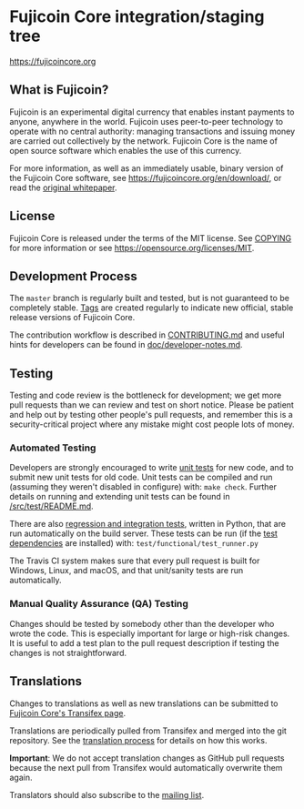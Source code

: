 Fujicoin Core integration/staging tree
=====================================

https://fujicoincore.org

What is Fujicoin?
----------------

Fujicoin is an experimental digital currency that enables instant payments to
anyone, anywhere in the world. Fujicoin uses peer-to-peer technology to operate
with no central authority: managing transactions and issuing money are carried
out collectively by the network. Fujicoin Core is the name of open source
software which enables the use of this currency.

For more information, as well as an immediately usable, binary version of
the Fujicoin Core software, see https://fujicoincore.org/en/download/, or read the
[original whitepaper](https://fujicoincore.org/fujicoin.pdf).

License
-------

Fujicoin Core is released under the terms of the MIT license. See [COPYING](COPYING) for more
information or see https://opensource.org/licenses/MIT.

Development Process
-------------------

The `master` branch is regularly built and tested, but is not guaranteed to be
completely stable. [Tags](https://github.com/fujicoin/fujicoin/tags) are created
regularly to indicate new official, stable release versions of Fujicoin Core.

The contribution workflow is described in [CONTRIBUTING.md](CONTRIBUTING.md)
and useful hints for developers can be found in [doc/developer-notes.md](doc/developer-notes.md).

Testing
-------

Testing and code review is the bottleneck for development; we get more pull
requests than we can review and test on short notice. Please be patient and help out by testing
other people's pull requests, and remember this is a security-critical project where any mistake might cost people
lots of money.

### Automated Testing

Developers are strongly encouraged to write [unit tests](src/test/README.md) for new code, and to
submit new unit tests for old code. Unit tests can be compiled and run
(assuming they weren't disabled in configure) with: `make check`. Further details on running
and extending unit tests can be found in [/src/test/README.md](/src/test/README.md).

There are also [regression and integration tests](/test), written
in Python, that are run automatically on the build server.
These tests can be run (if the [test dependencies](/test) are installed) with: `test/functional/test_runner.py`

The Travis CI system makes sure that every pull request is built for Windows, Linux, and macOS, and that unit/sanity tests are run automatically.

### Manual Quality Assurance (QA) Testing

Changes should be tested by somebody other than the developer who wrote the
code. This is especially important for large or high-risk changes. It is useful
to add a test plan to the pull request description if testing the changes is
not straightforward.

Translations
------------

Changes to translations as well as new translations can be submitted to
[Fujicoin Core's Transifex page](https://www.transifex.com/fujicoin/fujicoin/).

Translations are periodically pulled from Transifex and merged into the git repository. See the
[translation process](doc/translation_process.md) for details on how this works.

**Important**: We do not accept translation changes as GitHub pull requests because the next
pull from Transifex would automatically overwrite them again.

Translators should also subscribe to the [mailing list](https://groups.google.com/forum/#!forum/fujicoin-translators).
